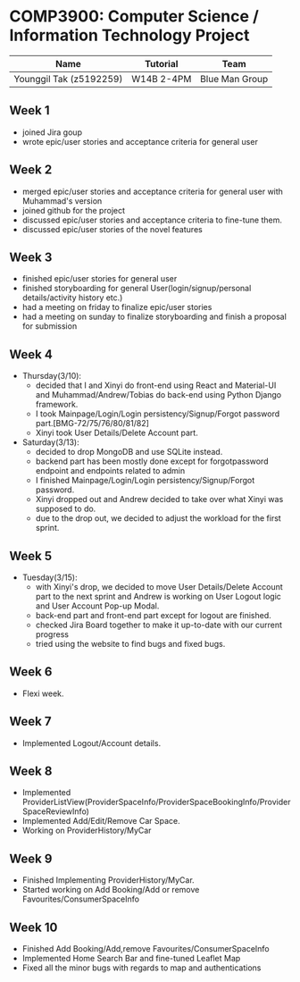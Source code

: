 # COMP3900: Computer Science / Information Technology Project

| Name                    | Tutorial   | Team           |
| ----------------------- | ---------- | -------------- |
| Younggil Tak (z5192259) | W14B 2-4PM | Blue Man Group |

## Week 1

- joined Jira goup
- wrote epic/user stories and acceptance criteria for general user

## Week 2

- merged epic/user stories and acceptance criteria for general user with Muhammad's version
- joined github for the project
- discussed epic/user stories and acceptance criteria to fine-tune them.
- discussed epic/user stories of the novel features

## Week 3

- finished epic/user stories for general user
- finished storyboarding for general User(login/signup/personal details/activity history etc.)
- had a meeting on friday to finalize epic/user stories
- had a meeting on sunday to finalize storyboarding and finish a proposal for submission

## Week 4

- Thursday(3/10):
  - decided that I and Xinyi do front-end using React and Material-UI and Muhammad/Andrew/Tobias do back-end using Python Django framework.
  - I took Mainpage/Login/Login persistency/Signup/Forgot password part.[BMG-72/75/76/80/81/82]
  - Xinyi took User Details/Delete Account part.
- Saturday(3/13):
  - decided to drop MongoDB and use SQLite instead.
  - backend part has been mostly done except for forgotpassword endpoint and endpoints related to admin
  - I finished Mainpage/Login/Login persistency/Signup/Forgot password.
  - Xinyi dropped out and Andrew decided to take over what Xinyi was supposed to do.
  - due to the drop out, we decided to adjust the workload for the first sprint.
## Week 5
- Tuesday(3/15):
  - with Xinyi's drop, we decided to move User Details/Delete Account part to the next sprint and Andrew is working on User Logout logic and User Account Pop-up Modal.
  - back-end part and front-end part except for logout are finished.
  - checked Jira Board together to make it up-to-date with our current progress
  - tried using the website to find bugs and fixed bugs.
## Week 6
 - Flexi week.
## Week 7
 - Implemented Logout/Account details.
## Week 8
 - Implemented ProviderListView(ProviderSpaceInfo/ProviderSpaceBookingInfo/ProviderSpaceReviewInfo)
 - Implemented Add/Edit/Remove Car Space.
 - Working on ProviderHistory/MyCar
## Week 9
 - Finished Implementing ProviderHistory/MyCar.
 - Started working on Add Booking/Add or remove Favourites/ConsumerSpaceInfo
## Week 10
 - Finished Add Booking/Add,remove Favourites/ConsumerSpaceInfo
 - Implemented Home Search Bar and fine-tuned Leaflet Map
 - Fixed all the minor bugs with regards to map and authentications
